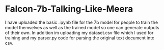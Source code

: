 # Falcon-7b-Talking-Like-Meera
I have uploaded the basic .ipynb file for the 7b model for people to train the model themselves as well as the trained model so one can generate outputs of their own. In addition im uploading my dataset.csv file which I used for training and my parser.py code for parsing the original text document into csv.
